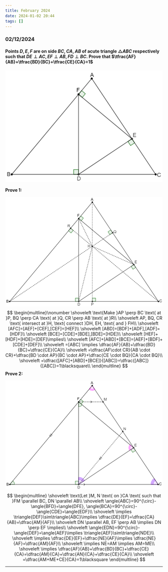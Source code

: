```yaml
---
title: February 2024
date: 2024-01-02 20:44
tags: []
---
```


### 02/12/2024

#### Points $D,E,F$ are on side $BC, CA, AB$ of acute triangle $\triangle{ABC}$ respectively such that $DE \perp AC, EF \perp AB, FD \perp BC$. Prove that $\tfrac{AF}{AB}+\tfrac{BD}{BC}+\tfrac{CE}{CA}=1$

![image-20240212115039732](/assets/images/2024/image-20240212115039732.png)

**Prove 1:**

![image-20240212160636085](/assets/images/2024/image-20240212155937058.png)
$$
\begin{multline}\nonumber
\shoveleft \text{Make }AP \perp BC \text{ at }P, BQ \perp CA \text{ at }Q, CR \perp AB \text{ at }R\\
\shoveleft AP, BQ, CR \text{ intersect at }H, \text{ connect }DH, EH, \text{ and } FH\\
\shoveleft [AFC]=[AEF]+[CEF],[CEF]=[HEF]\\
\shoveleft [ABD]=[BDF]+[ADF],[ADF]=[HDF]\\
\shoveleft [BCE]=[CDE]+[BDE],[BDE]=[HDE]\\
\shoveleft [HEF]+[HDF]+[HDE]=[DEF]\implies\\
\shoveleft [AFC]+[ABD]+[BCE]=[AEF]+[BDF]+[CDE]+[DEF]\\
\shoveleft =[ABC] \implies \dfrac{AF}{AB}+\dfrac{BD}{BC}+\dfrac{CE}{CA}\\
\shoveleft =\dfrac{AF\cdot CR}{AB \cdot CR}+\dfrac{BD \cdot AP}{BC \cdot AP}+\dfrac{CE \cdot BQ}{CA \cdot BQ}\\
\shoveleft =\dfrac{[AFC]+[ABD]+[BCE]}{[ABC]}=\dfrac{[ABC]}{[ABC]}=1\blacksquare\\
\end{multline}
$$
**Prove 2:**

![image-20240212162625073](/assets/images/2024/image-20240212162625073.png)
$$
\begin{multline}
\shoveleft \text{Let }M, N \text{ on }CA \text{ such that }FM \parallel BC, DN \parallel AB\\
\shoveleft \angle{ABC}=90^{\circ}-\angle{BFD}=\angle{DFE}, \angle{BCA}=90^{\circ}-\angle{CDE}=\angle{EDF}\\
\shoveleft \implies \triangle{DEF}\sim\triangle{ABC}\implies \dfrac{DE}{EF}=\dfrac{CA}{AB}=\dfrac{AM}{AF}\\
\shoveleft DN \parallel AB, EF \perp AB \implies DN \perp EF \implies\\
\shoveleft \angle{EDN}=90^{\circ}-\angle{DEF}=\angle{AEF}\implies \triangle{AEF}\sim\triangle{NDE}\\
\shoveleft \implies \dfrac{DE}{EF}=\dfrac{NE}{AF}\implies \dfrac{NE}{AF}=\dfrac{AM}{AF}\\
\shoveleft \implies NE=AM \implies AM=ME\\
\shoveleft \implies \dfrac{AF}{AB}+\dfrac{BD}{BC}+\dfrac{CE}{CA}=\dfrac{AM}{CA}+\dfrac{AN}{CA}+\dfrac{CE}{CA}\\
\shoveleft =\dfrac{AM+ME+CE}{CA}=1\blacksquare
\end{multline}
$$

---

